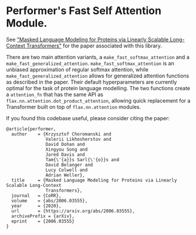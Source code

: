 # Performer's Fast Self Attention Module.

See ["Masked Language Modeling for Proteins via Linearly Scalable Long-Context Transformers"](https://arxiv.org/abs/2006.03555) for the paper associated with this library.

There are two main attention variants, a `make_fast_softmax_attention` and a `make_fast_generalized_attention`. `make_fast_softmax_attention` is an unbiased approximation of regular softmax attention, while `make_fast_generalized_attention` allows for generalized attention functions as described in the paper. Their default hyperparameters are currently optimal for the task of protein language modelling. The two functions create a `attention_fn` that has the same API as `flax.nn.attention.dot_product_attention`, allowing quick replacement for a Transformer built on top of `flax.nn.attention` modules.

If you found this codebase useful, please consider citing the paper:

```
@article{performer,
  author    = {Krzysztof Choromanski and
               Valerii Likhosherstov and
               David Dohan and
               Xingyou Song and
               Jared Davis and
               Tam{\'{a}}s Sarl{\'{o}}s and
               David Belanger and
               Lucy Colwell and
               Adrian Weller},
  title     = {Masked Language Modeling for Proteins via Linearly Scalable Long-Context
               Transformers},
  journal   = {CoRR},
  volume    = {abs/2006.03555},
  year      = {2020},
  url       = {https://arxiv.org/abs/2006.03555},
  archivePrefix = {arXiv},
  eprint    = {2006.03555}
}
```
